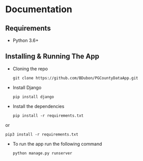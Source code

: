 # Documentation

## Requirements
- Python 3.6+

## Installing & Running The App
- Cloning the repo
  ```
  git clone https://github.com/BDubon/PGCountyDataApp.git
  ```

- Install Django
  ```
  pip install django
  ```

- Install the dependencies
  ```
  pip install -r requirements.txt
  ```
or
  ```
  pip3 install -r requirements.txt
  ```

- To run the app run the following command
  ```
  python manage.py runserver
  ```
